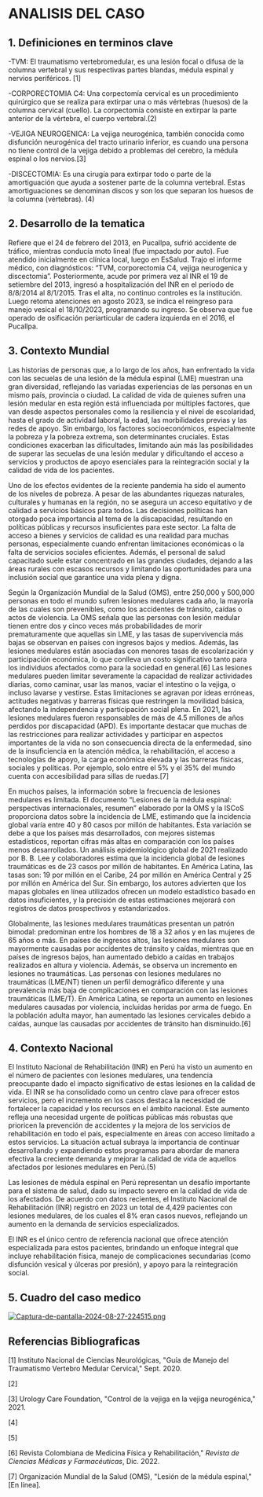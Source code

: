 # ANALISIS DEL CASO
## 1. Definiciones en terminos clave
-TVM: El traumatismo vertebromedular, es una lesión focal o difusa de la columna vertebral y sus respectivas partes blandas, médula espinal y nervios periféricos. [1]

-CORPORECTOMIA C4: Una corpectomía cervical es un procedimiento quirúrgico que se realiza para extirpar una o más vértebras (huesos) de la columna cervical (cuello). La corpectomía consiste en extirpar la parte anterior de la vértebra, el cuerpo vertebral.(2)

-VEJIGA NEUROGENICA: La vejiga neurogénica, también conocida como disfunción neurogénica del tracto urinario inferior, es cuando una persona no tiene control de la vejiga debido a problemas del cerebro, la médula espinal o los nervios.[3]

-DISCECTOMIA: Es una cirugía para extirpar todo o parte de la amortiguación que ayuda a sostener parte de la columna vertebral. Estas amortiguaciones se denominan discos y son los que separan los huesos de la columna (vértebras). (4)

## 2. Desarrollo de la tematica
Refiere que el 24 de febrero del 2013, en Pucallpa, sufrió accidente de tráfico, mientras conducía moto lineal (fue impactado por auto). Fue atendido inicialmente en clínica local, luego en EsSalud. Trajo el informe médico, con diagnósticos: “TVM, corporectomia C4, vejiga neurogenica y discectomia”. Posteriormente, acude por primera vez al INR el 19 de setiembre del 2013, ingresó a hospitalización del INR en el periodo de 8/8/2014 al 8/1/2015. Tras el alta, no continuo controles es la institución. Luego retoma atenciones en agosto 2023, se indica el reingreso para manejo vesical el 18/10/2023, programando su ingreso. Se observa que fue operado de osificación periarticular de cadera izquierda en el 2016, el Pucallpa.

## 3. Contexto Mundial
Las historias de personas que, a lo largo de los años, han enfrentado la vida con las secuelas de una lesión de la médula espinal (LME) muestran una gran diversidad, reflejando las variadas experiencias de las personas en un mismo país, provincia o ciudad. La calidad de vida de quienes sufren una lesión medular en esta región está influenciada por múltiples factores, que van desde aspectos personales como la resiliencia y el nivel de escolaridad, hasta el grado de actividad laboral, la edad, las morbilidades previas y las redes de apoyo. Sin embargo, los factores socioeconómicos, especialmente la pobreza y la pobreza extrema, son determinantes cruciales. Estas condiciones exacerban las dificultades, limitando aún más las posibilidades de superar las secuelas de una lesión medular y dificultando el acceso a servicios y productos de apoyo esenciales para la reintegración social y la calidad de vida de los pacientes.

Uno de los efectos evidentes de la reciente pandemia ha sido el aumento de los niveles de pobreza. A pesar de las abundantes riquezas naturales, culturales y humanas en la región, no se asegura un acceso equitativo y de calidad a servicios básicos para todos. Las decisiones políticas han otorgado poca importancia al tema de la discapacidad, resultando en políticas públicas y recursos insuficientes para este sector. La falta de acceso a bienes y servicios de calidad es una realidad para muchas personas, especialmente cuando enfrentan limitaciones económicas o la falta de servicios sociales eficientes. Además, el personal de salud capacitado suele estar concentrado en las grandes ciudades, dejando a las áreas rurales con escasos recursos y limitando las oportunidades para una inclusión social que garantice una vida plena y digna.

Según la Organización Mundial de la Salud (OMS), entre 250,000 y 500,000 personas en todo el mundo sufren lesiones medulares cada año, la mayoría de las cuales son prevenibles, como los accidentes de tránsito, caídas o actos de violencia. La OMS señala que las personas con lesión medular tienen entre dos y cinco veces más probabilidades de morir prematuramente que aquellas sin LME, y las tasas de supervivencia más bajas se observan en países con ingresos bajos y medios. Además, las lesiones medulares están asociadas con menores tasas de escolarización y participación económica, lo que conlleva un costo significativo tanto para los individuos afectados como para la sociedad en general.[6]
Las lesiones medulares pueden limitar severamente la capacidad de realizar actividades diarias, como caminar, usar las manos, vaciar el intestino o la vejiga, o incluso lavarse y vestirse. Estas limitaciones se agravan por ideas erróneas, actitudes negativas y barreras físicas que restringen la movilidad básica, afectando la independencia y participación social plena. En 2021, las lesiones medulares fueron responsables de más de 4.5 millones de años perdidos por discapacidad (APD). Es importante destacar que muchas de las restricciones para realizar actividades y participar en aspectos importantes de la vida no son consecuencia directa de la enfermedad, sino de la insuficiencia en la atención médica, la rehabilitación, el acceso a tecnologías de apoyo, la carga económica elevada y las barreras físicas, sociales y políticas. Por ejemplo, solo entre el 5% y el 35% del mundo cuenta con accesibilidad para sillas de ruedas.[7] 

En muchos países, la información sobre la frecuencia de lesiones medulares es limitada. El documento “Lesiones de la médula espinal: perspectivas internacionales, resumen” elaborado por la OMS y la ISCoS proporciona datos sobre la incidencia de LME, estimando que la incidencia global varía entre 40 y 80 casos por millón de habitantes. Esta variación se debe a que los países más desarrollados, con mejores sistemas estadísticos, reportan cifras más altas en comparación con los países menos desarrollados.
Un análisis epidemiológico global de 2021 realizado por B. B. Lee y colaboradores estima que la incidencia global de lesiones traumáticas es de 23 casos por millón de habitantes. En América Latina, las tasas son: 19 por millón en el Caribe, 24 por millón en América Central y 25 por millón en América del Sur. Sin embargo, los autores advierten que los mapas globales en línea utilizados ofrecen un modelo estadístico basado en datos insuficientes, y la precisión de estas estimaciones mejorará con registros de datos prospectivos y estandarizados.

Globalmente, las lesiones medulares traumáticas presentan un patrón bimodal: predominan entre los hombres de 18 a 32 años y en las mujeres de 65 años o más. En países de ingresos altos, las lesiones medulares son mayormente causadas por accidentes de tránsito y caídas, mientras que en países de ingresos bajos, han aumentado debido a caídas en trabajos realizados en altura y violencia. Además, se observa un incremento en lesiones no traumáticas. Las personas con lesiones medulares no traumáticas (LME/NT) tienen un perfil demográfico diferente y una prevalencia más baja de complicaciones en comparación con las lesiones traumáticas (LME/T). En América Latina, se reporta un aumento en lesiones medulares causadas por violencia, incluidas heridas por arma de fuego. En la población adulta mayor, han aumentado las lesiones cervicales debido a caídas, aunque las causadas por accidentes de tránsito han disminuido.[6]

## 4. Contexto Nacional
El Instituto Nacional de Rehabilitación (INR) en Perú ha visto un aumento en el número de pacientes con lesiones medulares, una tendencia preocupante dado el impacto significativo de estas lesiones en la calidad de vida. El INR se ha consolidado como un centro clave para ofrecer estos servicios, pero el incremento en los casos destaca la necesidad de fortalecer la capacidad y los recursos en el ámbito nacional. Este aumento refleja una necesidad urgente de políticas públicas más robustas que prioricen la prevención de accidentes y la mejora de los servicios de rehabilitación en todo el país, especialmente en áreas con acceso limitado a estos servicios. La situación actual subraya la importancia de continuar desarrollando y expandiendo estos programas para abordar de manera efectiva la creciente demanda y mejorar la calidad de vida de aquellos afectados por lesiones medulares en Perú.(5)

Las lesiones de médula espinal en Perú representan un desafío importante para el sistema de salud, dado su impacto severo en la calidad de vida de los afectados. De acuerdo con datos recientes, el Instituto Nacional de Rehabilitación (INR) registró en 2023 un total de 4,429 pacientes con lesiones medulares, de los cuales el 8% eran casos nuevos, reflejando un aumento en la demanda de servicios especializados.

El INR es el único centro de referencia nacional que ofrece atención especializada para estos pacientes, brindando un enfoque integral que incluye rehabilitación física, manejo de complicaciones secundarias (como disfunción vesical y úlceras por presión), y apoyo para la reintegración social.

## 5. Cuadro del caso medico
[![Captura-de-pantalla-2024-08-27-224515.png](https://i.postimg.cc/k45m2CS6/Captura-de-pantalla-2024-08-27-224515.png)](https://postimg.cc/XZthPTQ4)

## Referencias Bibliograficas
[1] Instituto Nacional de Ciencias Neurológicas, "Guía de Manejo del Traumatismo Vertebro Medular Cervical," Sept. 2020.

[2] 

[3] Urology Care Foundation, "Control de la vejiga en la vejiga neurogénica," 2021.

[4]

[5]

[6] Revista Colombiana de Medicina Física y Rehabilitación," *Revista de Ciencias Médicas y Farmacéuticas*, Dic. 2022.

[7] Organización Mundial de la Salud (OMS), "Lesión de la médula espinal," [En línea].
